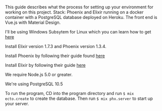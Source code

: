 This guide describes what the process for setting up your environment for working on this project.
Stack: Phoenix and Elixir running on a docker container with a PostgreSQL database deployed on Heroku. The front end is Vue.js with Material Design.


I'll be using Windows Subsytem for Linux which you can learn how to get [here](https://docs.microsoft.com/en-us/windos/wsl/install-win10)

Install Elixir version 1.7.3 and Phoenix version 1.3.4.

Install Phoenix by following their guide found [here](https://hexdocs.pm/phoenix/installation.html#content)

Install Elixir by following their guide [here](https://elixir-lang.org/install.html)

We require Node.js 5.0 or greater.

We're using PostgreSQL 10.5

To run the program, CD into the program directory and run `$ mix ecto.create` to create the database.
Then run `$ mix phx.server` to start up your server.
